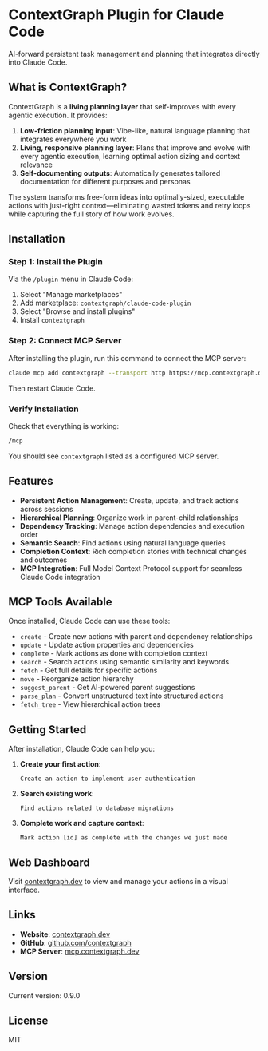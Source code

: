 # ContextGraph Plugin for Claude Code

AI-forward persistent task management and planning that integrates directly into Claude Code.

## What is ContextGraph?

ContextGraph is a **living planning layer** that self-improves with every agentic execution. It provides:

1. **Low-friction planning input**: Vibe-like, natural language planning that integrates everywhere you work
2. **Living, responsive planning layer**: Plans that improve and evolve with every agentic execution, learning optimal action sizing and context relevance
3. **Self-documenting outputs**: Automatically generates tailored documentation for different purposes and personas

The system transforms free-form ideas into optimally-sized, executable actions with just-right context—eliminating wasted tokens and retry loops while capturing the full story of how work evolves.

## Installation

### Step 1: Install the Plugin

Via the `/plugin` menu in Claude Code:
1. Select "Manage marketplaces"
2. Add marketplace: `contextgraph/claude-code-plugin`
3. Select "Browse and install plugins"
4. Install `contextgraph`

### Step 2: Connect MCP Server

After installing the plugin, run this command to connect the MCP server:

```bash
claude mcp add contextgraph --transport http https://mcp.contextgraph.dev
```

Then restart Claude Code.

### Verify Installation

Check that everything is working:

```bash
/mcp
```

You should see `contextgraph` listed as a configured MCP server.

## Features

- **Persistent Action Management**: Create, update, and track actions across sessions
- **Hierarchical Planning**: Organize work in parent-child relationships
- **Dependency Tracking**: Manage action dependencies and execution order
- **Semantic Search**: Find actions using natural language queries
- **Completion Context**: Rich completion stories with technical changes and outcomes
- **MCP Integration**: Full Model Context Protocol support for seamless Claude Code integration

## MCP Tools Available

Once installed, Claude Code can use these tools:

- `create` - Create new actions with parent and dependency relationships
- `update` - Update action properties and dependencies
- `complete` - Mark actions as done with completion context
- `search` - Search actions using semantic similarity and keywords
- `fetch` - Get full details for specific actions
- `move` - Reorganize action hierarchy
- `suggest_parent` - Get AI-powered parent suggestions
- `parse_plan` - Convert unstructured text into structured actions
- `fetch_tree` - View hierarchical action trees

## Getting Started

After installation, Claude Code can help you:

1. **Create your first action**:
   ```
   Create an action to implement user authentication
   ```

2. **Search existing work**:
   ```
   Find actions related to database migrations
   ```

3. **Complete work and capture context**:
   ```
   Mark action [id] as complete with the changes we just made
   ```

## Web Dashboard

Visit [contextgraph.dev](https://contextgraph.dev) to view and manage your actions in a visual interface.

## Links

- **Website**: [contextgraph.dev](https://contextgraph.dev)
- **GitHub**: [github.com/contextgraph](https://github.com/contextgraph)
- **MCP Server**: [mcp.contextgraph.dev](https://mcp.contextgraph.dev)

## Version

Current version: 0.9.0

## License

MIT
